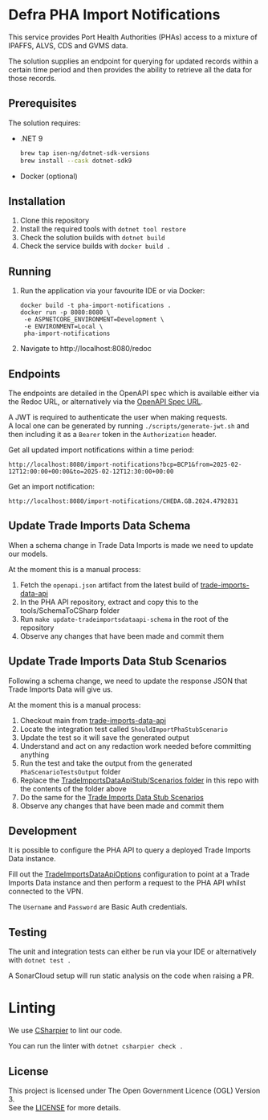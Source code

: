 # Defra PHA Import Notifications

This service provides Port Health Authorities (PHAs) access to a mixture of IPAFFS, ALVS, CDS and GVMS data.

The solution supplies an endpoint for querying for updated records within a certain time period
and then provides the ability to retrieve all the data for those records.

## Prerequisites

The solution requires:

- .NET 9

  ```bash
  brew tap isen-ng/dotnet-sdk-versions
  brew install --cask dotnet-sdk9
  ```

- Docker (optional)

## Installation

1. Clone this repository
2. Install the required tools with `dotnet tool restore`
3. Check the solution builds with `dotnet build`
4. Check the service builds with `docker build .`

## Running

1. Run the application via your favourite IDE or via Docker:
   ```
   docker build -t pha-import-notifications .
   docker run -p 8080:8080 \
    -e ASPNETCORE_ENVIRONMENT=Development \
    -e ENVIRONMENT=Local \
    pha-import-notifications
   ```
2. Navigate to http://localhost:8080/redoc

## Endpoints

The endpoints are detailed in the OpenAPI spec which is available either via the Redoc URL,
or alternatively via the [OpenAPI Spec URL](http://localhost:8080/.well-known/openapi/v1/openapi.json).

A JWT is required to authenticate the user when making requests.  
A local one can be generated by running `./scripts/generate-jwt.sh` and then including it as a `Bearer` token in the `Authorization` header.

Get all updated import notifications within a time period:
```http request
http://localhost:8080/import-notifications?bcp=BCP1&from=2025-02-12T12:00:00+00:00&to=2025-02-12T12:30:00+00:00
```

Get an import notification:
```http request
http://localhost:8080/import-notifications/CHEDA.GB.2024.4792831
```

## Update Trade Imports Data Schema

When a schema change in Trade Data Imports is made we need to update our models.

At the moment this is a manual process:

1. Fetch the `openapi.json` artifact from the latest build of [trade-imports-data-api](https://github.com/defra/trade-imports-data-api/actions/workflows/publish.yml?query=branch%3Amain)
2. In the PHA API repository, extract and copy this to the tools/SchemaToCSharp folder
3. Run `make update-tradeimportsdataapi-schema` in the root of the repository
4. Observe any changes that have been made and commit them

## Update Trade Imports Data Stub Scenarios

Following a schema change, we need to update the response JSON that Trade Imports Data will give us.

At the moment this is a manual process:

1. Checkout main from [trade-imports-data-api](https://github.com/defra/trade-imports-data-api)
2. Locate the integration test called `ShouldImportPhaStubScenario`
3. Update the test so it will save the generated output
4. Understand and act on any redaction work needed before committing anything
5. Run the test and take the output from the generated `PhaScenarioTestsOutput` folder
6. Replace the [TradeImportsDataApiStub/Scenarios folder](tests/TradeImportsDataApiStub/Scenarios) in this repo with the contents of the folder above
7. Do the same for the [Trade Imports Data Stub Scenarios](https://github.com/DEFRA/trade-imports-data-api-stub/tree/main/src/Stub/Scenarios)
8. Observe any changes that have been made and commit them

## Development

It is possible to configure the PHA API to query a deployed Trade Imports Data instance.

Fill out the [TradeImportsDataApiOptions](./src/Api/Configuration/TradeImportsDataApiOptions.cs) configuration to point at a Trade Imports Data instance and then
perform a request to the PHA API whilst connected to the VPN.

The `Username` and `Password` are Basic Auth credentials.

## Testing

The unit and integration tests can either be run via your IDE or alternatively with `dotnet test .`

A SonarCloud setup will run static analysis on the code when raising a PR.

# Linting

We use [CSharpier](https://csharpier.com) to lint our code.

You can run the linter with `dotnet csharpier check .`

## License

This project is licensed under The Open Government Licence (OGL) Version 3.  
See the [LICENSE](./LICENSE) for more details.